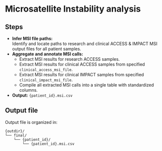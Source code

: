 # Microsatellite Instability analysis

## Steps

* **Infer MSI file paths:**\
  Identify and locate paths to research and clinical ACCESS & IMPACT MSI output files for all patient samples.
* **Aggregate and annotate MSI calls:**
  * Extract MSI results for research ACCESS samples.
  * Extract MSI results for clinical ACCESS samples from specified `clinical_access_msi_file`.
  * Extract MSI results for clinical IMPACT samples from specified `clinical_impact_msi_file`.
  * Compile all extracted MSI calls into a single table with standardized columns.
* **Output:** `{patient_id}.msi.csv`

## Output file

Output file is organized in:

```
{outdir}/
└── final/
    └── {patient_id}/
        └── {patient_id}.msi.csv
```
